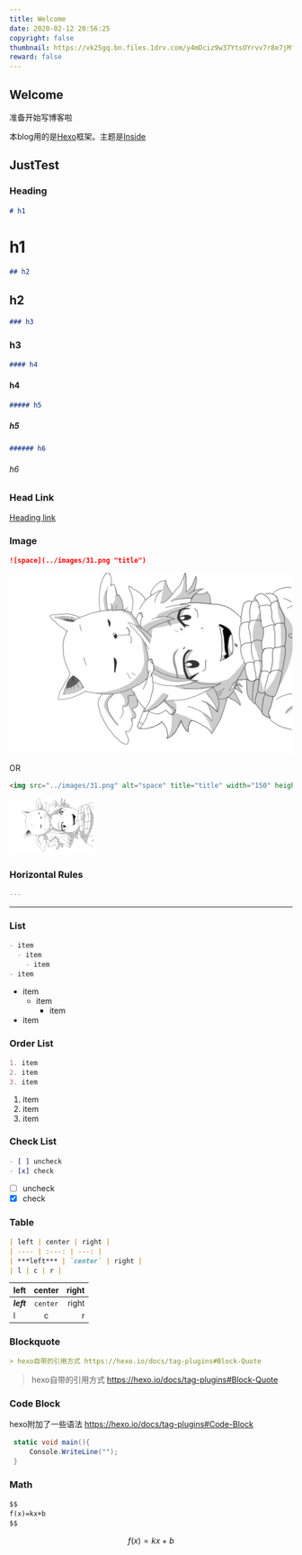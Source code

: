 ```yaml
---
title: Welcome
date: 2020-02-12 20:56:25
copyright: false
thumbnail: https://vk25gq.bn.files.1drv.com/y4mDciz9w37YtsOYrvv7r8e7jMfQa7lJqUBORi6SpfHLxIE45eXrkDFPq91gjwvpQSB_2970aa0-9LOpa6QbqN0qHkdvVJh00pWl1gU2narNbahTzt5BXURXCuB7wkhEV6i5j747p0gdAR2ZRUjdBTNHJKhoGzTaNC38Qp6v3zzPsJqymH-eW5cMCrPBAOdGK5Z-PvhR-UzJnsJbEOjjFdPdQ
reward: false
---
```


## Welcome

准备开始写博客啦

本blog用的是[Hexo]框架。主题是[Inside]

[Hexo]: https://hexo.io/
[Inside]: https://blog.oniuo.com/

## JustTest

### Heading

``` md
# h1
```

# h1

``` md
## h2
```

## h2

``` md
### h3
```

### h3

``` md
#### h4
```

#### h4

```md
##### h5
```

##### h5

```md
###### h6
```

###### h6

### Head Link

[Heading link](#Heading)

### Image

```md
![space](../images/31.png "title")
```

![space](../images/31.png "title")

OR

```html
<img src="../images/31.png" alt="space" title="title" width="150" height="100" />
```

<img src="../images/31.png" alt="space"  title="title" width="150" height="100" />

### Horizontal Rules

```md
---
```

---

### List

```md
- item
  - item
    - item
- item
```

- item
  - item
    - item
- item

### Order List

```md
1. item
2. item
3. item
```

1. item
2. item
3. item

### Check List

```md
- [ ] uncheck
- [x] check
```

- [ ] uncheck
- [x] check

### Table

```md
| left | center | right |
| ---- | :---: | ---: |
| ***left*** | `center` | right |
| l | c | r |
```

| left | center | right |
| ---- | :---: | ---: |
| ***left*** | `center` | right |
| l | c | r |

### Blockquote

```md
> hexo自带的引用方式 https://hexo.io/docs/tag-plugins#Block-Quote
```

> hexo自带的引用方式 https://hexo.io/docs/tag-plugins#Block-Quote

### Code Block

hexo附加了一些语法 https://hexo.io/docs/tag-plugins#Code-Block

```cs
 static void main(){
     Console.WriteLine("");
 }
```

### Math

```md
$$
f(x)=kx+b
$$
```

$$
f(x)=kx+b
$$
